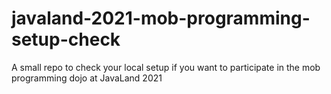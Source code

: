 # javaland-2021-mob-programming-setup-check
A small repo to check your local setup if you want to participate in the mob programming dojo at JavaLand 2021
